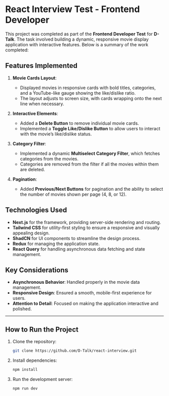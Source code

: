 # React Interview Test - Frontend Developer

This project was completed as part of the **Frontend Developer Test** for **D-Talk**. The task involved building a dynamic, responsive movie display application with interactive features. Below is a summary of the work completed:

## Features Implemented

1. **Movie Cards Layout**: 
   - Displayed movies in responsive cards with bold titles, categories, and a YouTube-like gauge showing the like/dislike ratio.
   - The layout adjusts to screen size, with cards wrapping onto the next line when necessary.

2. **Interactive Elements**:
   - Added a **Delete Button** to remove individual movie cards.
   - Implemented a **Toggle Like/Dislike Button** to allow users to interact with the movie’s like/dislike status.

3. **Category Filter**:
   - Implemented a dynamic **Multiselect Category Filter**, which fetches categories from the movies.
   - Categories are removed from the filter if all the movies within them are deleted.

4. **Pagination**:
   - Added **Previous/Next Buttons** for pagination and the ability to select the number of movies shown per page (4, 8, or 12).

## Technologies Used

- **Next.js** for the framework, providing server-side rendering and routing.
- **Tailwind CSS** for utility-first styling to ensure a responsive and visually appealing design.
- **ShadCN** for UI components to streamline the design process.
- **Redux** for managing the application state.
- **React Query** for handling asynchronous data fetching and state management.

## Key Considerations

- **Asynchronous Behavior**: Handled properly in the movie data management.
- **Responsive Design**: Ensured a smooth, mobile-first experience for users.
- **Attention to Detail**: Focused on making the application interactive and polished.

---

## How to Run the Project

1. Clone the repository:

   ```bash
   git clone https://github.com/D-Talk/react-interview.git
   ```

2. Install dependencies:

    ```bash
    npm install
    ```
3. Run the development server:

    ```bash
    npm run dev
    ```

